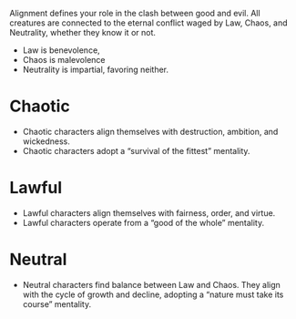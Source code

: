 Alignment defines your role in the clash between good and evil. All creatures are connected to the eternal conflict waged by Law, Chaos, and Neutrality, whether they know it or not.

- Law is benevolence, 
- Chaos is malevolence
- Neutrality is impartial, favoring neither.

# Chaotic
- Chaotic characters align themselves with destruction, ambition, and wickedness. 
- Chaotic characters adopt a “survival of the fittest” mentality.
# Lawful
- Lawful characters align themselves with fairness, order, and virtue. 
- Lawful characters operate from a “good of the whole” mentality.
# Neutral
- Neutral characters find balance between Law and Chaos. They align with the cycle of growth and decline, adopting a “nature must take its course” mentality.